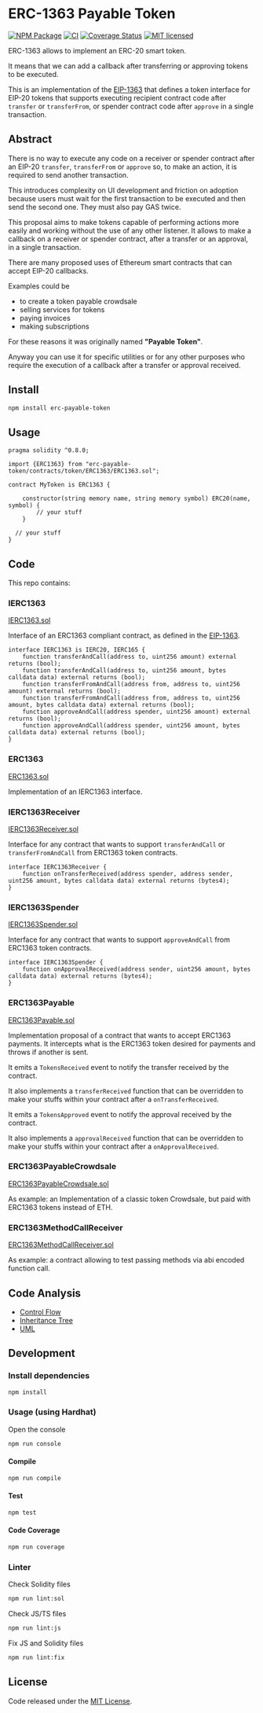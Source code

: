 # ERC-1363 Payable Token

[![NPM Package](https://img.shields.io/npm/v/erc-payable-token.svg?style=flat-square)](https://www.npmjs.org/package/erc-payable-token)
[![CI](https://github.com/vittominacori/erc1363-payable-token/actions/workflows/ci.yml/badge.svg)](https://github.com/vittominacori/erc1363-payable-token/actions/workflows/ci.yml)
[![Coverage Status](https://codecov.io/gh/vittominacori/erc1363-payable-token/graph/badge.svg)](https://codecov.io/gh/vittominacori/erc1363-payable-token)
[![MIT licensed](https://img.shields.io/github/license/vittominacori/erc1363-payable-token.svg)](https://github.com/vittominacori/erc1363-payable-token/blob/master/LICENSE)

ERC-1363 allows to implement an ERC-20 smart token. 

It means that we can add a callback after transferring or approving tokens to be executed.

This is an implementation of the [EIP-1363](https://eips.ethereum.org/EIPS/eip-1363) that defines a token interface for EIP-20 tokens that supports executing recipient contract code after `transfer` or `transferFrom`, or spender contract code after `approve` in a single transaction.

## Abstract
There is no way to execute any code on a receiver or spender contract after an EIP-20 `transfer`, `transferFrom` or `approve` so, to make an action, it is required to send another transaction.

This introduces complexity on UI development and friction on adoption because users must wait for the first transaction to be executed and then send the second one. They must also pay GAS twice.

This proposal aims to make tokens capable of performing actions more easily and working without the use of any other listener.
It allows to make a callback on a receiver or spender contract, after a transfer or an approval, in a single transaction.

There are many proposed uses of Ethereum smart contracts that can accept EIP-20 callbacks.

Examples could be

* to create a token payable crowdsale
* selling services for tokens
* paying invoices
* making subscriptions

For these reasons it was originally named **"Payable Token"**.

Anyway you can use it for specific utilities or for any other purposes who require the execution of a callback after a transfer or approval received.

## Install

```bash
npm install erc-payable-token
```

## Usage

```solidity
pragma solidity ^0.8.0;

import {ERC1363} from "erc-payable-token/contracts/token/ERC1363/ERC1363.sol";

contract MyToken is ERC1363 {

    constructor(string memory name, string memory symbol) ERC20(name, symbol) {
        // your stuff
    }

  // your stuff
}
```

## Code

This repo contains:

### IERC1363

[IERC1363.sol](https://github.com/vittominacori/erc1363-payable-token/blob/master/contracts/token/ERC1363/IERC1363.sol)

Interface of an ERC1363 compliant contract, as defined in the [EIP-1363](https://eips.ethereum.org/EIPS/eip-1363).

```solidity
interface IERC1363 is IERC20, IERC165 {
    function transferAndCall(address to, uint256 amount) external returns (bool);
    function transferAndCall(address to, uint256 amount, bytes calldata data) external returns (bool);
    function transferFromAndCall(address from, address to, uint256 amount) external returns (bool);
    function transferFromAndCall(address from, address to, uint256 amount, bytes calldata data) external returns (bool);
    function approveAndCall(address spender, uint256 amount) external returns (bool);
    function approveAndCall(address spender, uint256 amount, bytes calldata data) external returns (bool);
}
```

### ERC1363

[ERC1363.sol](https://github.com/vittominacori/erc1363-payable-token/blob/master/contracts/token/ERC1363/ERC1363.sol)

Implementation of an IERC1363 interface.

### IERC1363Receiver

[IERC1363Receiver.sol](https://github.com/vittominacori/erc1363-payable-token/blob/master/contracts/token/ERC1363/IERC1363Receiver.sol)

Interface for any contract that wants to support `transferAndCall` or `transferFromAndCall` from ERC1363 token contracts.

```solidity
interface IERC1363Receiver {
    function onTransferReceived(address spender, address sender, uint256 amount, bytes calldata data) external returns (bytes4);
}
```

### IERC1363Spender

[IERC1363Spender.sol](https://github.com/vittominacori/erc1363-payable-token/blob/master/contracts/token/ERC1363/IERC1363Spender.sol)

Interface for any contract that wants to support `approveAndCall` from ERC1363 token contracts.

```solidity
interface IERC1363Spender {
    function onApprovalReceived(address sender, uint256 amount, bytes calldata data) external returns (bytes4);
}
```

### ERC1363Payable

[ERC1363Payable.sol](https://github.com/vittominacori/erc1363-payable-token/blob/master/contracts/payment/ERC1363Payable.sol)

Implementation proposal of a contract that wants to accept ERC1363 payments. It intercepts what is the ERC1363 token desired for payments and throws if another is sent.

It emits a `TokensReceived` event to notify the transfer received by the contract.

It also implements a `transferReceived` function that can be overridden to make your stuffs within your contract after a `onTransferReceived`.

It emits a `TokensApproved` event to notify the approval received by the contract.

It also implements a `approvalReceived` function that can be overridden to make your stuffs within your contract after a `onApprovalReceived`.

### ERC1363PayableCrowdsale

[ERC1363PayableCrowdsale.sol](https://github.com/vittominacori/erc1363-payable-token/blob/master/contracts/examples/ERC1363PayableCrowdsale.sol)

As example: an Implementation of a classic token Crowdsale, but paid with ERC1363 tokens instead of ETH.

### ERC1363MethodCallReceiver

[ERC1363MethodCallReceiver.sol](https://github.com/vittominacori/erc1363-payable-token/blob/master/contracts/examples/ERC1363MethodCallReceiver.sol)

As example: a contract allowing to test passing methods via abi encoded function call.

## Code Analysis

* [Control Flow](https://raw.githubusercontent.com/vittominacori/erc1363-payable-token/master/analysis/control-flow/ERC1363.png)
* [Inheritance Tree](https://raw.githubusercontent.com/vittominacori/erc1363-payable-token/master/analysis/inheritance-tree/ERC1363.png)
* [UML](https://raw.githubusercontent.com/vittominacori/erc1363-payable-token/master/analysis/uml/ERC1363.svg)

## Development

### Install dependencies

```bash
npm install
```

### Usage (using Hardhat)

Open the console

```bash
npm run console
```

#### Compile

```bash
npm run compile
```

#### Test

```bash
npm test
```

#### Code Coverage

```bash
npm run coverage
```

### Linter

Check Solidity files

```bash
npm run lint:sol
```

Check JS/TS files

```bash
npm run lint:js
```

Fix JS and Solidity files

```bash
npm run lint:fix
```

## License

Code released under the [MIT License](https://github.com/vittominacori/erc1363-payable-token/blob/master/LICENSE).
